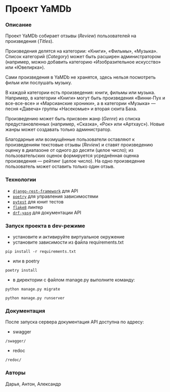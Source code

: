 # Проект YaMDb
### Описание
Проект YaMDb собирает отзывы (*Review*) пользователей на произведения (*Titles*).

Произведения делятся на категории: «Книги», «Фильмы», «Музыка». Список категорий (*Category*) может быть расширен администратором (например, можно добавить категорию «Изобразительное искусство» или «Ювелирка»).

Сами произведения в YaMDb не хранятся, здесь нельзя посмотреть фильм или послушать музыку.

В каждой категории есть произведения: книги, фильмы или музыка. Например, в категории «Книги» могут быть произведения «Винни-Пух и все-все-все» и «Марсианские хроники», а в категории «Музыка» — песня «Давеча» группы «Насекомые» и вторая сюита Баха.

Произведению может быть присвоен жанр (*Genre*) из списка предустановленных (например, «Сказка», «Рок» или «Артхаус»). Новые жанры может создавать только администратор.

Благодарные или возмущённые пользователи оставляют к произведениям текстовые отзывы (*Review*) и ставят произведению оценку в диапазоне от одного до десяти (целое число); из пользовательских оценок формируется усреднённая оценка произведения — рейтинг (целое число). На одно произведение пользователь может оставить только один отзыв. 
### Технологии
- [`django-rest-framework`](https://www.django-rest-framework.org/) для API
- [`poetry`](https://github.com/python-poetry/poetry) для управления зависимостями
- [`pytest`](https://pytest.org/)  для юнит тестов
- [`flake8`](http://flake8.pycqa.org/en/latest/) линтер
- [`drf-yasg`](https://github.com/axnsan12/drf-yasg/) для документации API
### Запуск проекта в dev-режиме
- установите и активируйте виртуальное окружение
- установите зависимости из файла requirements.txt
```
pip install -r requirements.txt
``` 
- или в poetry 
```
poetry install
```
- в директории с файлом manage.py выполните команду:
```
python manage.py migrate
```
```
python manage.py runserver
```
### Документация
После запуска сервера документация API доступна по адресу:
- swagger
```
/swagger/
```
- redoc
```
/redoc/
```
### Авторы
Дарья, Антон, Александр
